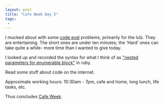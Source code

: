 ```yaml
---
layout: post
title: "Cafe Week Day 5"
tags:
 -
---
```


I mucked about with some [code eval](https://www.codeeval.com/profile/compwron/) problems, primarily for the lulz. They are entertaining. The short ones are under ten minutes; the 'Hard' ones can take quite a while- more time than I wanted to give today. 

I looked up and recorded the syntax for what I think of as ["nested parameters for enumerable block"](https://gist.github.com/compwron/00c94fc3b92bff925d25 ) in ruby.

Read some stuff about code on the internet. 

Approximate working hours: 10:30am - 7pm, cafe and home, long lunch, life tasks, etc. 

Thus concludes [Cafe Week](https://trello.com/b/rKOfAgEt/cafe-week).